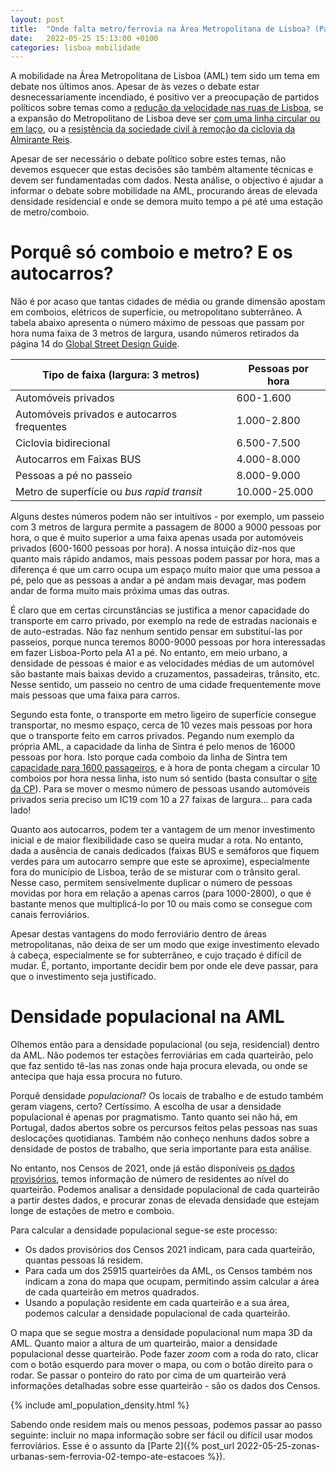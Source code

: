 ```yaml
---
layout: post
title:  "Onde falta metro/ferrovia na Área Metropolitana de Lisboa? (Parte 1 - Introdução)"
date:   2022-05-25 15:13:00 +0100
categories: lisboa mobilidade
---
```


A mobilidade na Área Metropolitana de Lisboa (AML) tem sido um tema em debate nos últimos anos. Apesar de às vezes o debate estar desnecessariamente incendiado, é positivo ver a preocupação de partidos políticos sobre temas como a [redução da velocidade nas ruas de Lisboa](https://cnnportugal.iol.pt/videos/reducao-dos-limites-de-velocidade-em-lisboa-motiva-debate-aceso-na-camara/628e85480cf2ea4f0a4c6b0c), se a expansão do Metropolitano de Lisboa deve ser [com uma linha circular ou em laço](https://lisboaparapessoas.pt/2021/11/19/metro-lisboa-expansao-linha-circular-camara-governo-pcp-moedas/?doing_wp_cron=1651066237.3754520416259765625000), ou a [resistência da sociedade civil à remoção da ciclovia da Almirante Reis](https://expresso.pt/sociedade/2021-11-30-Mais-de-2500-lisboetas-levam-peticao-a-Assembleia-Municipal-para-travar-fim-da-ciclovia-da-Almirante-Reis-22a9ff45).

Apesar de ser necessário o debate político sobre estes temas, não devemos esquecer que estas decisões são também altamente técnicas e devem ser fundamentadas com dados. Nesta análise, o objectivo é ajudar a informar o debate sobre mobilidade na AML, procurando áreas de elevada densidade residencial e onde se demora muito tempo a pé até uma estação de metro/comboio.

# Porquê só comboio e metro? E os autocarros?
Não é por acaso que tantas cidades de média ou grande dimensão apostam em comboios, elétricos de superfície, ou metropolitano subterrâneo. A tabela abaixo apresenta o número máximo de pessoas que passam por hora numa faixa de 3 metros de largura, usando números retirados da página 14 do [Global Street Design Guide][gsdg]. 

| Tipo de faixa (largura: 3 metros) | Pessoas por hora |
| --- | --- |
| Automóveis privados | 600-1.600 |
| Automóveis privados e autocarros frequentes | 1.000-2.800 |
| Ciclovia bidirecional | 6.500-7.500 |
| Autocarros em Faixas BUS | 4.000-8.000 |
| Pessoas a pé no passeio | 8.000-9.000 |
| Metro de superfície ou *bus rapid transit* | 10.000-25.000 |

Alguns destes números podem não ser intuitivos - por exemplo, um passeio com 3 metros de largura permite a passagem de 8000 a 9000 pessoas por hora, o que é muito superior a uma faixa apenas usada por automóveis privados (600-1600 pessoas por hora). A nossa intuição diz-nos que quanto mais rápido andamos, mais pessoas podem passar por hora, mas a diferença é que um carro ocupa um espaço muito maior que uma pessoa a pé, pelo que as pessoas a andar a pé andam mais devagar, mas podem andar de forma muito mais próxima umas das outras.

É claro que em certas circunstâncias se justifica a menor capacidade do transporte em carro privado, por exemplo na rede de estradas nacionais e de auto-estradas. Não faz nenhum sentido pensar em substituí-las por passeios, porque nunca teremos 8000-9000 pessoas por hora interessadas em fazer Lisboa-Porto pela A1 a pé. No entanto, em meio urbano, a densidade de pessoas é maior e as velocidades médias de um automóvel são bastante mais baixas devido a cruzamentos, passadeiras, trânsito, etc. Nesse sentido, um passeio no centro de uma cidade frequentemente move mais pessoas que uma faixa para carros.

Segundo esta fonte, o transporte em metro ligeiro de superfície consegue transportar, no mesmo espaço, cerca de 10 vezes mais pessoas por hora que o transporte feito em carros privados. Pegando num exemplo da própria AML, a capacidade da linha de Sintra é pelo menos de 16000 pessoas por hora. Isto porque cada comboio da linha de Sintra tem [capacidade para 1600 passageiros](https://sintranoticias.pt/2020/04/30/comboios-na-linha-de-sintra-a-circular-a-160-da-capacidade-maxima-permitida/), e à hora de ponta chegam a circular 10 comboios por hora nessa linha, isto num só sentido (basta consultar o [site da CP](https://www.cp.pt/passageiros/pt)). Para se mover o mesmo número de pessoas usando automóveis privados seria preciso um IC19 com 10 a 27 faixas de largura... para cada lado!

Quanto aos autocarros, podem ter a vantagem de um menor investimento inicial e de maior flexibilidade caso se queira mudar a rota. No entanto, dada a ausência de canais dedicados (faixas BUS e semáforos que fiquem verdes para um autocarro sempre que este se aproxime), especialmente fora do município de Lisboa, terão de se misturar com o trânsito geral. Nesse caso, permitem sensivelmente duplicar o número de pessoas movidas por hora em relação a apenas carros (para 1000-2800), o que é bastante menos que multiplicá-lo por 10 ou mais como se consegue com canais ferroviários.

Apesar destas vantagens do modo ferroviário dentro de áreas metropolitanas, não deixa de ser um modo que exige investimento elevado à cabeça, especialmente se for subterrâneo, e cujo traçado é difícil de mudar. É, portanto, importante decidir bem por onde ele deve passar, para que o investimento seja justificado.

# Densidade populacional na AML
Olhemos então para a densidade populacional (ou seja, residencial) dentro da AML. Não podemos ter estações ferroviárias em cada quarteirão, pelo que faz sentido tê-las nas zonas onde haja procura elevada, ou onde se antecipa que haja essa procura no futuro.

Porquê densidade *populacional*? Os locais de trabalho e de estudo também geram viagens, certo? Certíssimo. A escolha de usar a densidade populacional é apenas por pragmatismo. 
Tanto quanto sei não há, em Portugal, dados abertos sobre os percursos feitos pelas pessoas nas suas deslocações quotidianas. Também não conheço nenhuns dados sobre a densidade de postos de trabalho, que seria importante para esta análise.

No entanto, nos Censos de 2021, onde já estão disponíveis [os dados provisórios](http://mapas.ine.pt/download/index2021.phtml), temos informação de número de residentes ao nível do quarteirão. Podemos analisar a densidade populacional de cada quarteirão a partir destes dados, e procurar zonas de elevada densidade que estejam longe de estações de metro e comboio.

Para calcular a densidade populacional segue-se este processo:
- Os dados provisórios dos Censos 2021 indicam, para cada quarteirão, quantas pessoas lá residem.
- Para cada um dos 25915 quarteirões da AML, os Censos também nos indicam a zona do mapa que ocupam, permitindo assim calcular a área de cada quarteirão em metros quadrados.
- Usando a população residente em cada quarteirão e a sua área, podemos calcular a densidade populacional de cada quarteirão.

O mapa que se segue mostra a densidade populacional num mapa 3D da AML. Quanto maior a altura de um quarteirão, maior a densidade populacional desse quarteirão. Pode fazer *zoom* com a roda do rato, clicar com o botão esquerdo para mover o mapa, ou com o botão direito para o rodar. Se passar o ponteiro do rato por cima de um quarteirão verá informações detalhadas sobre esse quarteirão - são os dados dos Censos.

{% include aml_population_density.html %}

Sabendo onde residem mais ou menos pessoas, podemos passar ao passo seguinte: incluir no mapa informação sobre ser fácil ou difícil usar modos ferroviários. Esse é o assunto da [Parte 2]({% post_url 2022-05-25-zonas-urbanas-sem-ferrovia-02-tempo-ate-estacoes %}).


[gsdg]: https://globaldesigningcities.org/wp-content/uploads/guides/global-street-design-guide.pdf
[metro2009]: https://pt.wikipedia.org/wiki/Metropolitano_de_Lisboa#Projetos_Anteriormente_Apresentados
[osm]: [https://www.openstreetmap.org/]
[ors]: [https://openrouteservice.org/]
[ciclovias.pt]: [https://www.ciclovias.pt/?lat=38.57706&lng=-9.04511&z=14.52900000000001&m=r&l=16]